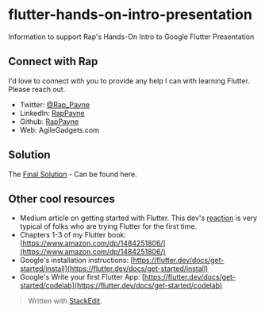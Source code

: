 
# flutter-hands-on-intro-presentation
Information to support Rap's Hands-On Intro to Google Flutter Presentation


## Connect with Rap
I'd love to connect with you to provide any help I can with learning Flutter. Please reach out.
- Twitter: [@Rap_Payne](https://twitter.com/Rap_Payne)
- LinkedIn: [RapPayne](https://www.linkedin.com/in/rappayne/)
- Github: [RapPayne](https://github.com/rapPayne)
- Web: AgileGadgets.com

## Solution

The [Final Solution](solution) - Can be found here.



## Other cool resources
- Medium article on getting started with Flutter. This dev's [reaction](https://medium.com/hackernoon/what-it-was-like-to-write-a-full-blown-flutter-app-330d8202825b) is very typical of folks who are trying Flutter for the first time.
- Chapters 1-3 of my Flutter book: [https://www.amazon.com/dp/1484251806/](https://www.amazon.com/dp/1484251806/)
- Google's installation instructions: [https://flutter.dev/docs/get-started/install](https://flutter.dev/docs/get-started/install)
- Google's Write your first Flutter App: [https://flutter.dev/docs/get-started/codelab](https://flutter.dev/docs/get-started/codelab)

> Written with [StackEdit](https://stackedit.io/).
<!--stackedit_data:
eyJoaXN0b3J5IjpbMTg1ODI3NTI3M119
-->